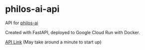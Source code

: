 # philos-ai-api

API for [philos-ai](https://github.com/aaronthechen/philos-ai)

Created with FastAPI, deployed to Google Cloud Run with Docker.

[API Link](https://philos-ai-api-tlvor5bzuq-uc.a.run.app/) (May take around a minute to start up)
